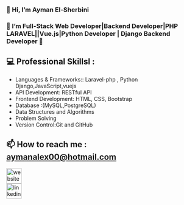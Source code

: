 ### 👋  Hi, I’m Ayman El-Sherbini 
### 🌱 I’m Full-Stack Web Developer|Backend Developer|PHP LARAVEL||Vue.js|Python Developer | Django Backend Developer 🌱
## 💻 Professional Skillsl :
 * Languages & Frameworks:: Laravel-php , Python Django,JavaScript,vuejs
 * API Development: RESTful API 
 * Frontend Development: HTML, CSS, Bootstrap
 * Database :(MySQL,PostgreSQL)
 * Data Structures and Algorithms
 * Problem Solving
 * Version Control:Git and GitHub
 ## 📫 How to reach me : aymanalex00@hotmail.com
   
 
[<img src='https://cdn.jsdelivr.net/npm/simple-icons@3.0.1/icons/icloud.svg' alt='website' height='40'>](www.sologreen.net)  
[<img src='https://cdn.jsdelivr.net/npm/simple-icons@3.0.1/icons/linkedin.svg' alt='linkedin' height='40'>](https://www.linkedin.com/in/ayman-el-sherbini/)  



